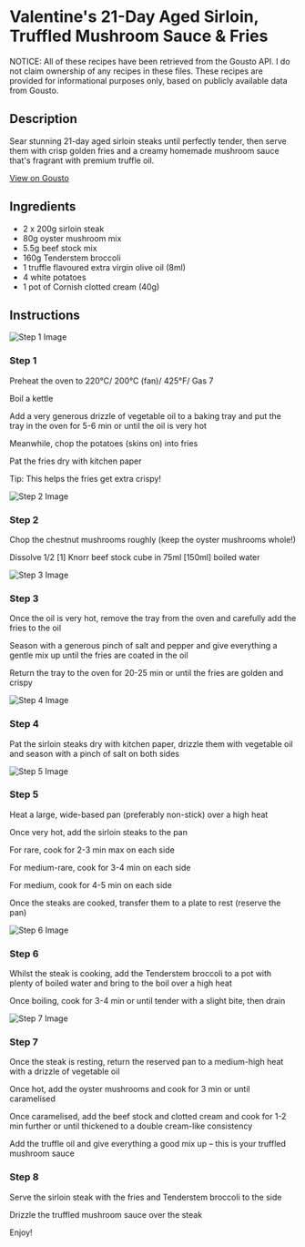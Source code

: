 # Valentine's 21-Day Aged Sirloin, Truffled Mushroom Sauce & Fries

NOTICE: All of these recipes have been retrieved from the Gousto API. I do not claim ownership of any recipes in these files. These recipes are provided for informational purposes only, based on publicly available data from Gousto.

## Description

Sear stunning 21-day aged sirloin steaks until perfectly tender, then serve them with crisp golden fries and a creamy homemade mushroom sauce that's fragrant with premium truffle oil.

[View on Gousto](https://www.gousto.co.uk/recipes/cookbook/valentines-21-day-aged-sirloin-truffled-mushroom-sauce-fries)

## Ingredients

- 2 x 200g sirloin steak
- 80g oyster mushroom mix
- 5.5g beef stock mix
- 160g Tenderstem broccoli
- 1 truffle flavoured extra virgin olive oil (8ml)
- 4 white potatoes
- 1 pot of Cornish clotted cream (40g)

## Instructions

![Step 1 Image](https://production-media.gousto.co.uk/cms/recipe-step-image/step-1-1580132326710-x200.jpg)

### Step 1

Preheat the oven to 220°C/ 200°C (fan)/ 425°F/ Gas 7

Boil a kettle

Add a very generous drizzle of vegetable oil to a baking tray and put the tray in the oven for 5-6 min or until the oil is very hot

Meanwhile, chop the potatoes (skins on) into fries

Pat the fries dry with kitchen paper

Tip: This helps the fries get extra crispy!

![Step 2 Image](https://production-media.gousto.co.uk/cms/recipe-step-image/step-2-1580132330502-x200.jpg)

### Step 2

Chop the chestnut mushrooms roughly (keep the oyster mushrooms whole!)

Dissolve 1/2 <span class="text-danger">[1]</span> Knorr beef stock cube in 75ml <span class="text-danger">[150ml]</span> boiled water

![Step 3 Image](https://production-media.gousto.co.uk/cms/recipe-step-image/step-3-1580132334174-x200.jpg)

### Step 3

Once the oil is very hot, remove the tray from the oven and carefully add the fries to the oil

Season with a generous pinch of salt and pepper and give everything a gentle mix up until the fries are coated in the oil

Return the tray to the oven for 20-25 min or until the fries are golden and crispy

![Step 4 Image](https://production-media.gousto.co.uk/cms/recipe-step-image/step-4-1580132337933-x200.jpg)

### Step 4

Pat the sirloin steaks dry with kitchen paper, drizzle them with vegetable oil and season with a pinch of salt on both sides

![Step 5 Image](https://production-media.gousto.co.uk/cms/recipe-step-image/Step-5-1580132341626-x200.jpg)

### Step 5

Heat a large, wide-based pan (preferably non-stick) over a high heat

Once very hot, add the sirloin steaks to the pan

For rare, cook for 2-3 min max on each side

For medium-rare, cook for 3-4 min on each side

For medium, cook for 4-5 min on each side

Once the steaks are cooked, transfer them to a plate to rest (reserve the pan)

![Step 6 Image](https://production-media.gousto.co.uk/cms/recipe-step-image/step-6-1580132345811-x200.jpg)

### Step 6

Whilst the steak is cooking, add the Tenderstem broccoli to a pot with plenty of boiled water and bring to the boil over a high heat

Once boiling, cook for 3-4 min or until tender with a slight bite, then drain

![Step 7 Image](https://production-media.gousto.co.uk/cms/recipe-step-image/step-7-1580132349230-x200.jpg)

### Step 7

Once the steak is resting, return the reserved pan to a medium-high heat with a drizzle of vegetable oil

Once hot, add the oyster mushrooms and cook for 3 min or until caramelised

Once caramelised, add the beef stock and clotted cream and cook for 1-2 min further or until thickened to a double cream-like consistency

Add the truffle oil and give everything a good mix up – this is your truffled mushroom sauce

### Step 8

Serve the sirloin steak with the fries and Tenderstem broccoli to the side

Drizzle the truffled mushroom sauce over the steak

Enjoy!

